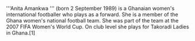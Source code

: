 '''Anita Amankwa ''' (born 2 September 1989) is a Ghanaian women's international footballer who plays as a forward. She is a member of the Ghana women's national football team. She was part of the team at the 2007 FIFA Women's World Cup. On club level she plays for Takoradi Ladies in Ghana.[1]
